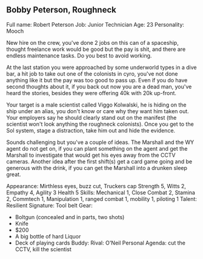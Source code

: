 ## Bobby Peterson, Roughneck

Full name: Robert Peterson
Job: Junior Technician
Age: 23
Personality: Mooch

New hire on the crew, you've done 2 jobs on this can of a spaceship, thought freelance work would be good but the pay 
is shit, and there are endless maintenance tasks. Do you best to avoid working.

At the last station you were approached by some underworld types in a dive bar, a hit job to take out one of the 
colonists in cyro, you've not done anything like it but the pay was too good to pass up. Even if you do have second 
thoughts about it, if you back out now you are a dead man, you've heard the stories, besides they were 
offering 40k with 20k up-front.

Your target is a male scientist called Viggo Kolwalski, he is hiding on the ship under an alias, you don't know or care
why they want him taken out. Your employers say he should clearly stand out on the manifest (the scientist won't look 
anything the roughneck colonists). Once you get to the Sol system, stage a distraction, take him out and hide the evidence.

Sounds challenging but you've a couple of ideas. The Marshall and the WY agent do not get on, if you can plant something 
on the agent and get the Marshall to investigate that would get his eyes away from the CCTV cameras. Another idea after the 
first shift(s) get a card game going and be generous with the drink, 
if you can get the Marshall into a drunken sleep great.

Appearance: Mirthless eyes, buzz cut, Truckers cap
Strength 5, Witts 2, Empathy 4, Agility 3
Health 5
Skills: Mechanical 1, Close Combat 2, Stamina 2, Commtech 1, Manipulation 1, ranged combat 1, mobility 1, piloting 1
Talent: Resilient
Signature: Tool belt
Gear:
* Boltgun (concealed and in parts, two shots)
* Knife
* $200
* A big bottle of hard Liquor
* Deck of playing cards
Buddy:
Rival: O'Neil
Personal Agenda: cut the CCTV, kill the scientist
